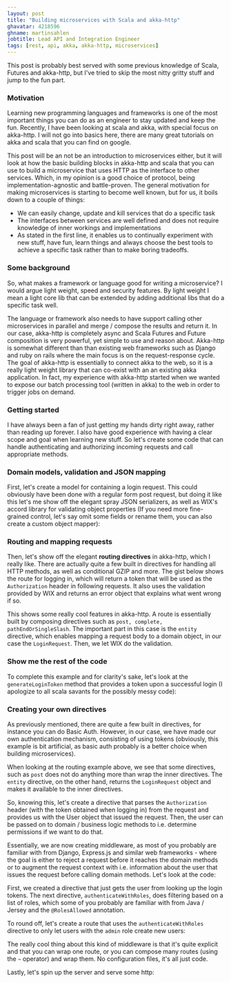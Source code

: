 ```yaml
---
layout: post
title: "Building microservices with Scala and akka-http"
ghavatar: 4218596
ghname: martinsahlen
jobtitle: Lead API and Integration Engineer
tags: [rest, api, akka, akka-http, microservices]
---
```


<div class="message">
  This post is probably best served with some previous knowledge of Scala, Futures
  and akka-http, but I've tried to skip the most nitty gritty stuff and jump to
  the fun part.
</div>

### Motivation
Learning new programming languages and frameworks is one of
the most important things you can do as an engineer to stay updated and keep
the fun. Recently, I have been looking at scala and akka, with special focus
on akka-http. I will not go into basics here, there are many great tutorials on
akka and scala that you can find on google.

This post will be an not be an introduction to microservices either, but it will
look at how the basic building blocks in akka-http and scala that you can use to build a
microservice that uses HTTP as the interface to other services. Which, in my opinion
is a good choice of protocol, being implementation-agnostic and battle-proven.
The general motivation for making microservices is starting to become well known, but
for us, it boils down to a couple of things:

* We can easily change, update and kill services that do a specific task
* The interfaces between services are well defined and does not require knowledge
of inner workings and implementations
* As stated in the first line, it enables us to continually experiment with new stuff,
have fun, learn things and always choose the best tools to achieve a specific task rather than
to make boring tradeoffs.

### Some background
So, what makes a framework or language good for writing a microservice?
I would argue light weight, speed and security features. By light weight I mean
a light core lib that can be extended by adding additional libs that do a specific task well.

The language or framework also needs to have support calling other microservices in parallel and
merge / compose the results and return it. In our case, akka-http is completely async and
Scala Futures and Future composition is very powerful, yet simple to use and reason about.
Akka-http is somewhat different than than existing web frameworks such as Django
and ruby on rails where the main focus is on the request-response cycle.
The goal of akka-http is essentially to connect akka to the web, so it is a really light weight
library that can co-exist with an an existing akka application.
In fact, my experience with akka-http started when we wanted to expose our batch processing tool
(written in akka) to the web in order to trigger jobs on demand.

### Getting started
I have always been a fan of just getting my hands dirty right away, rather than reading
up forever. I also have good experience with having a clear scope and goal when learning
new stuff. So let's create some code that can handle authenticating and authorizing incoming
requests and call appropriate methods.

### Domain models, validation and JSON mapping
First, let's create a model for containing a login request. This could obviously have
been done with a regular form post request, but doing it like this let's me show off the
elegant spray JSON serializers, as well as WIX's accord library for validating object
properties (If you need more fine-grained control, let's say omit some fields or rename
them, you can also create a custom object mapper):
<script src="https://gist.github.com/MartinSahlen/2b4b7f93f68630382f77.js"></script>

### Routing and mapping requests
Then, let's show off the elegant __routing directives__ in akka-http, which I really like.
There are actually quite a few built in directives for handling all HTTP methods, as well
as conditional GZIP and more. The gist below shows the route for logging in, which will return
a token that will be used as the ``Authorization`` header in following requests. It also
uses the validation provided by WIX and returns an error object that explains what went wrong if so.
<script src="https://gist.github.com/MartinSahlen/0dea83af180957b34993.js"></script>

This shows some really cool features in akka-http. A route is essentially built by composing
directives such as ``post, complete, pathEndOrSingleSlash``. The important part in this case is
the ``entity`` directive, which enables mapping a request body to a domain object, in our case
the ``LoginRequest``. Then, we let WIX do the validation.

### Show me the rest of the code
To complete this example and for clarity's sake,
let's look at the ``generateLoginToken`` method that provides a token upon a successful login (I apologize
  to all scala savants for the possibly messy code):
<script src="https://gist.github.com/MartinSahlen/f13c2fceb3bf810cf376.js"></script>

### Creating your own directives
As previously mentioned, there are quite a few built in directives, for instance you
can do Basic Auth. However, in our case, we have made our own authentication mechanism,
consisting of using tokens (obviously, this example is bit artificial, as basic auth
probably is a better choice when building microservices).

When looking at the routing example above, we see that some directives, such as ``post``
does not do anything more than wrap the inner directives. The ``entity`` directive, on
the other hand, returns the ``LoginRequest`` object and makes it available to the inner
directives.

So, knowing this, let's create a directive that parses the ``Authorization`` header
(with the token obtained when logging in) from the request and provides us with the
User object that issued the request. Then, the user can be passed on to domain / business
logic methods to i.e. determine permissions if we want to do that.

Essentially, we are now creating middleware, as most of you probably are familiar
with from Django, Express.js and similar web frameworks - where the goal is either
to reject a request before it reaches the domain methods or to augment the
request context with i.e. information about the user that issues the request before calling
domain methods. Let's look at the code:
<script src="https://gist.github.com/MartinSahlen/65116df412e32cf24409.js"></script>

First, we created a directive that just gets the user from looking up the login tokens. The
next directive, ``authenticateWithRoles``, does filtering based on a list of roles, which some of you probably are
familiar with from Java / Jersey and the ``@RolesAllowed`` annotation.

To round off, let's create a route that uses the ``authenticateWithRoles`` directive to only let users with
the ``admin`` role create new users:
<script src="https://gist.github.com/MartinSahlen/863853e232d577edd7f5.js"></script>

The really cool thing about this kind of middleware is that it's quite explicit and that you can wrap one route,
or you can compose many routes (using the ``~`` operator) and wrap them. No configuration files, it's all just code.

Lastly, let's spin up the server and serve some http:
<script src="https://gist.github.com/MartinSahlen/f9039a8b314724e38b42.js"></script>
